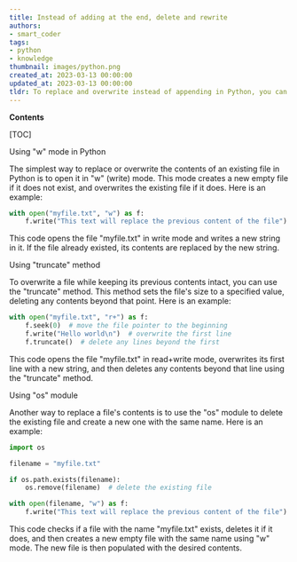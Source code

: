 ```yaml
---
title: Instead of adding at the end, delete and rewrite
authors:
- smart_coder
tags:
- python
- knowledge
thumbnail: images/python.png
created_at: 2023-03-13 00:00:00
updated_at: 2023-03-13 00:00:00
tldr: To replace and overwrite instead of appending in Python, you can simply use the assignment operator (=) to assign the new value to the variable.
---
```


**Contents**

[TOC]

Using "w" mode in Python

The simplest way to replace or overwrite the contents of an existing file in Python is to open it in "w" (write) mode. This mode creates a new empty file if it does not exist, and overwrites the existing file if it does. Here is an example:

```python
with open("myfile.txt", "w") as f:
    f.write("This text will replace the previous content of the file")
```

This code opens the file "myfile.txt" in write mode and writes a new string in it. If the file already existed, its contents are replaced by the new string.

Using "truncate" method

To overwrite a file while keeping its previous contents intact, you can use the "truncate" method. This method sets the file's size to a specified value, deleting any contents beyond that point. Here is an example:

```python
with open("myfile.txt", "r+") as f:
    f.seek(0)  # move the file pointer to the beginning
    f.write("Hello world\n")  # overwrite the first line
    f.truncate()  # delete any lines beyond the first
```

This code opens the file "myfile.txt" in read+write mode, overwrites its first line with a new string, and then deletes any contents beyond that line using the "truncate" method.

Using "os" module

Another way to replace a file's contents is to use the "os" module to delete the existing file and create a new one with the same name. Here is an example:

```python
import os

filename = "myfile.txt"

if os.path.exists(filename):
    os.remove(filename)  # delete the existing file

with open(filename, "w") as f:
    f.write("This text will replace the previous content of the file")
```

This code checks if a file with the name "myfile.txt" exists, deletes it if it does, and then creates a new empty file with the same name using "w" mode. The new file is then populated with the desired contents.
